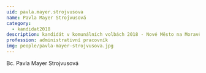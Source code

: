 ```yaml
---
uid: pavla.mayer.strojvusova
name: Pavla Mayer Strojvusová
category:
  - kandidat2018
description: kandidát v komunálních volbách 2018 - Nové Město na Moravě
profession: administrativní pracovník
img: people/pavla-mayer-strojvusova.jpg
---
```


Bc. Pavla Mayer Strojvusová
